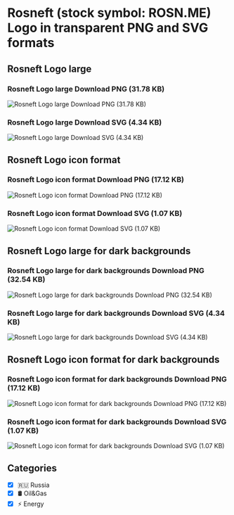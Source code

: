 # Rosneft (stock symbol: ROSN.ME) Logo in transparent PNG and SVG formats

## Rosneft Logo large

### Rosneft Logo large Download PNG (31.78 KB)

![Rosneft Logo large Download PNG (31.78 KB)](/img/orig/ROSN.ME_BIG-d45d57b1.png)

### Rosneft Logo large Download SVG (4.34 KB)

![Rosneft Logo large Download SVG (4.34 KB)](/img/orig/ROSN.ME_BIG-cc0c544c.svg)

## Rosneft Logo icon format

### Rosneft Logo icon format Download PNG (17.12 KB)

![Rosneft Logo icon format Download PNG (17.12 KB)](/img/orig/ROSN.ME-c66170da.png)

### Rosneft Logo icon format Download SVG (1.07 KB)

![Rosneft Logo icon format Download SVG (1.07 KB)](/img/orig/ROSN.ME-f5a82f49.svg)

## Rosneft Logo large for dark backgrounds

### Rosneft Logo large for dark backgrounds Download PNG (32.54 KB)

![Rosneft Logo large for dark backgrounds Download PNG (32.54 KB)](/img/orig/ROSN.ME_BIG.D-354b442f.png)

### Rosneft Logo large for dark backgrounds Download SVG (4.34 KB)

![Rosneft Logo large for dark backgrounds Download SVG (4.34 KB)](/img/orig/ROSN.ME_BIG.D-26126422.svg)

## Rosneft Logo icon format for dark backgrounds

### Rosneft Logo icon format for dark backgrounds Download PNG (17.12 KB)

![Rosneft Logo icon format for dark backgrounds Download PNG (17.12 KB)](/img/orig/ROSN.ME.D-1c7e97b8.png)

### Rosneft Logo icon format for dark backgrounds Download SVG (1.07 KB)

![Rosneft Logo icon format for dark backgrounds Download SVG (1.07 KB)](/img/orig/ROSN.ME.D-5de29e88.svg)



## Categories
- [x] 🇷🇺 Russia
- [x] 🛢 Oil&Gas
- [x] ⚡ Energy
